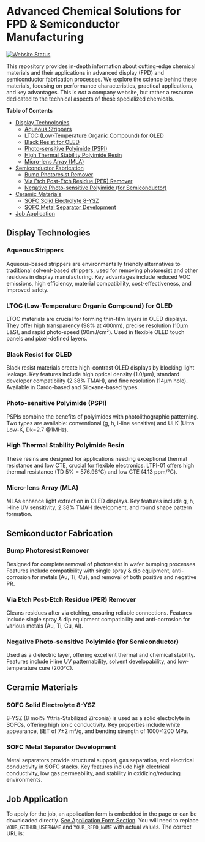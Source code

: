 # Advanced Chemical Solutions for FPD & Semiconductor Manufacturing

[![Website Status](https://img.shields.io/website?url=https%3A%2F%2Fhwkims.github.io%2Fsemiconductor%2F&up_color=green&down_color=red&label=Website%20Status)](https://hwkims.github.io/semiconductor/)

This repository provides in-depth information about cutting-edge chemical materials and their applications in advanced display (FPD) and semiconductor fabrication processes. We explore the science behind these materials, focusing on performance characteristics, practical applications, and key advantages. This is *not* a company website, but rather a resource dedicated to the technical aspects of these specialized chemicals.

**Table of Contents**

*   [Display Technologies](#display)
    *   [Aqueous Strippers](#aqueous-strippers)
    *   [LTOC (Low-Temperature Organic Compound) for OLED](#ltoc)
    *   [Black Resist for OLED](#black-resist)
    *   [Photo-sensitive Polyimide (PSPI)](#pspi)
    *   [High Thermal Stability Polyimide Resin](#polyimide-resin)
    *   [Micro-lens Array (MLA)](#mla)
*   [Semiconductor Fabrication](#semiconductor)
    *   [Bump Photoresist Remover](#bump-photoresist-remover)
    *   [Via Etch Post-Etch Residue (PER) Remover](#per-remover)
    *   [Negative Photo-sensitive Polyimide (for Semiconductor)](#negative-pspi)
*   [Ceramic Materials](#ceramic)
    *   [SOFC Solid Electrolyte 8-YSZ](#sofc-solid-electrolyte)
    *   [SOFC Metal Separator Development](#sofc-metal-separator)
* [Job Application](#application)

## Display Technologies

### Aqueous Strippers

Aqueous-based strippers are environmentally friendly alternatives to traditional solvent-based strippers, used for removing photoresist and other residues in display manufacturing. Key advantages include reduced VOC emissions, high efficiency, material compatibility, cost-effectiveness, and improved safety.

### LTOC (Low-Temperature Organic Compound) for OLED

LTOC materials are crucial for forming thin-film layers in OLED displays.  They offer high transparency (98% at 400nm), precise resolution (10µm L&S), and rapid photo-speed (90mJ/cm²).  Used in flexible OLED touch panels and pixel-defined layers.

### Black Resist for OLED

Black resist materials create high-contrast OLED displays by blocking light leakage. Key features include high optical density (1.0/µm), standard developer compatibility (2.38% TMAH), and fine resolution (14µm hole).  Available in Cardo-based and Siloxane-based types.

### Photo-sensitive Polyimide (PSPI)

PSPIs combine the benefits of polyimides with photolithographic patterning.  Two types are available: conventional (g, h, i-line sensitive) and ULK (Ultra Low-K, Dk=2.7 @1MHz).

### High Thermal Stability Polyimide Resin

These resins are designed for applications needing exceptional thermal resistance and low CTE, crucial for flexible electronics.  LTPI-01 offers high thermal resistance (TD 5% = 576.96℃) and low CTE (4.13 ppm/℃).

### Micro-lens Array (MLA)

MLAs enhance light extraction in OLED displays.  Key features include g, h, i-line UV sensitivity, 2.38% TMAH development, and round shape pattern formation.

## Semiconductor Fabrication

### Bump Photoresist Remover

Designed for complete removal of photoresist in wafer bumping processes.  Features include compatibility with single spray & dip equipment, anti-corrosion for metals (Au, Ti, Cu), and removal of both positive and negative PR.

### Via Etch Post-Etch Residue (PER) Remover

Cleans residues after via etching, ensuring reliable connections.  Features include single spray & dip equipment compatibility and anti-corrosion for various metals (Au, Ti, Cu, Al).

### Negative Photo-sensitive Polyimide (for Semiconductor)

Used as a dielectric layer, offering excellent thermal and chemical stability.  Features include i-line UV patternability, solvent developability, and low-temperature cure (200℃).

## Ceramic Materials

### SOFC Solid Electrolyte 8-YSZ

8-YSZ (8 mol% Yttria-Stabilized Zirconia) is used as a solid electrolyte in SOFCs, offering high ionic conductivity. Key properties include white appearance, BET of 7±2 m²/g, and bending strength of 1000-1200 MPa.

### SOFC Metal Separator Development

Metal separators provide structural support, gas separation, and electrical conductivity in SOFC stacks. Key features include high electrical conductivity, low gas permeability, and stability in oxidizing/reducing environments.

## Job Application
To apply for the job, an application form is embedded in the page or can be downloaded directly. [See Application Form Section](#application). You will need to replace `YOUR_GITHUB_USERNAME` and `YOUR_REPO_NAME` with actual values. The correct URL is:

